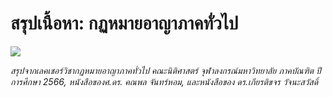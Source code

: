 # สรุปเนื้อหา: กฏหมายอาญาภาคทั่วไป

![](https://github.com/wattanit/thai-law-summaries/blob/main/%E0%B8%81%E0%B8%8F%E0%B8%AB%E0%B8%A1%E0%B8%B2%E0%B8%A2%E0%B8%AD%E0%B8%B2%E0%B8%8D%E0%B8%B2%E0%B8%A0%E0%B8%B2%E0%B8%84%E0%B8%97%E0%B8%B1%E0%B9%88%E0%B8%A7%E0%B9%84%E0%B8%9B/%E0%B8%81%E0%B8%8F%E0%B8%AB%E0%B8%A1%E0%B8%B2%E0%B8%A2%E0%B8%A5%E0%B8%B1%E0%B8%81%E0%B8%A9%E0%B8%93%E0%B8%B0%E0%B8%AD%E0%B8%B2%E0%B8%8D%E0%B8%B2%20%E0%B8%A0%E0%B8%B2%E0%B8%84%E0%B8%97%E0%B8%B1%E0%B9%88%E0%B8%A7%E0%B9%84%E0%B8%9B.png?raw=true)

_สรุปจากเลคเชอร์วิชากฏหมายอาญาภาคทั่วไป คณะนิติศาสตร์ จุฬาลงกรณ์มหาวิทยาลัย ภาคบัณฑิต ปีการศึกษา 2566, หนังสือของศ.ดร. คณพล จันทร์หอม, และหนังสือของ ดร.เกียรติขจร วัจนะสวัสดิ์_
